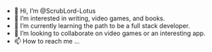 - 👋 Hi, I’m @ScrubLord-Lotus
- 👀 I’m interested in writing, video games, and books.
- 🌱 I’m currently learning the path to be a full stack developer.
- 💞️ I’m looking to collaborate on video games or an interesting app.
- 📫 How to reach me ...

<!---
ScrubLord-Lotus/ScrubLord-Lotus is a ✨ special ✨ repository because its `README.md` (this file) appears on your GitHub profile.
You can click the Preview link to take a look at your changes.
--->
